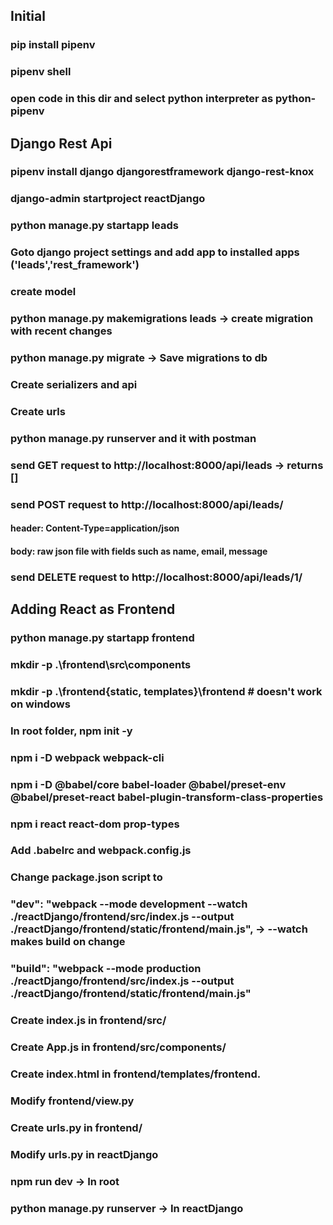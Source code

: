 ## Initial

### pip install pipenv
### pipenv shell
### open code in this dir and select python interpreter as python-pipenv

## Django Rest Api

### pipenv install django djangorestframework django-rest-knox
### django-admin startproject reactDjango
### python manage.py startapp leads
### Goto django project settings and add app to installed apps ('leads','rest_framework')
### create model
### python manage.py makemigrations leads -> create migration with recent changes
### python manage.py migrate -> Save migrations to db
### Create serializers and api
### Create urls
### python manage.py runserver and it with postman
### send GET  request to http://localhost:8000/api/leads -> returns []
### send POST request to http://localhost:8000/api/leads/
####   header: Content-Type=application/json
####   body: raw json file with fields such as name, email, message
### send DELETE request to http://localhost:8000/api/leads/1/

## Adding React as Frontend

### python manage.py startapp frontend
### mkdir -p .\frontend\src\components                    
### mkdir -p .\frontend\{static, templates}\frontend  # doesn't work on windows
### In root folder, npm init -y
### npm i -D webpack webpack-cli
### npm i -D @babel/core babel-loader @babel/preset-env @babel/preset-react babel-plugin-transform-class-properties
### npm i react react-dom prop-types
### Add .babelrc and webpack.config.js
### Change package.json script to
  ### "dev":   "webpack --mode development --watch ./reactDjango/frontend/src/index.js --output ./reactDjango/frontend/static/frontend/main.js",    -> --watch makes build on change
  ### "build": "webpack --mode production  ./reactDjango/frontend/src/index.js --output ./reactDjango/frontend/static/frontend/main.js"
### Create index.js in frontend/src/
### Create App.js in frontend/src/components/
### Create index.html in frontend/templates/frontend.
### Modify frontend/view.py
### Create urls.py in frontend/
### Modify urls.py in reactDjango
### npm run dev -> In root
### python manage.py runserver -> In reactDjango